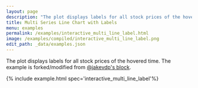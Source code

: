 ```yaml
---
layout: page
description: "The plot displays labels for all stock prices of the hovered time. The example is forked/modified from [@jakevdp's block](https://bl.ocks.org/jakevdp/a414950f61e4b224765f2439dd1f09b9)."
title: Multi Series Line Chart with Labels
menu: examples
permalink: /examples/interactive_multi_line_label.html
image: /examples/compiled/interactive_multi_line_label.png
edit_path: _data/examples.json
---
```


The plot displays labels for all stock prices of the hovered time. The example is forked/modified from [@jakevdp's block](https://bl.ocks.org/jakevdp/a414950f61e4b224765f2439dd1f09b9).

{% include example.html spec='interactive_multi_line_label'%}
